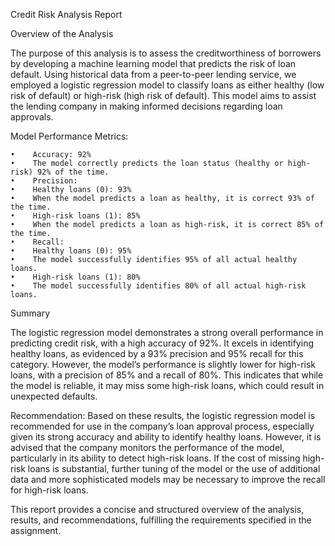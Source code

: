 Credit Risk Analysis Report

Overview of the Analysis

The purpose of this analysis is to assess the creditworthiness of borrowers by developing a machine learning model that predicts the risk of loan default. Using historical data from a peer-to-peer lending service, we employed a logistic regression model to classify loans as either healthy (low risk of default) or high-risk (high risk of default). This model aims to assist the lending company in making informed decisions regarding loan approvals.


Model Performance Metrics:

    •    Accuracy: 92%
    •    The model correctly predicts the loan status (healthy or high-risk) 92% of the time.
    •    Precision:
    •    Healthy loans (0): 93%
    •    When the model predicts a loan as healthy, it is correct 93% of the time.
    •    High-risk loans (1): 85%
    •    When the model predicts a loan as high-risk, it is correct 85% of the time.
    •    Recall:
    •    Healthy loans (0): 95%
    •    The model successfully identifies 95% of all actual healthy loans.
    •    High-risk loans (1): 80%
    •    The model successfully identifies 80% of all actual high-risk loans.

Summary

The logistic regression model demonstrates a strong overall performance in predicting credit risk, with a high accuracy of 92%. It excels in identifying healthy loans, as evidenced by a 93% precision and 95% recall for this category. However, the model’s performance is slightly lower for high-risk loans, with a precision of 85% and a recall of 80%. This indicates that while the model is reliable, it may miss some high-risk loans, which could result in unexpected defaults.

Recommendation:
Based on these results, the logistic regression model is recommended for use in the company’s loan approval process, especially given its strong accuracy and ability to identify healthy loans. However, it is advised that the company monitors the performance of the model, particularly in its ability to detect high-risk loans. If the cost of missing high-risk loans is substantial, further tuning of the model or the use of additional data and more sophisticated models may be necessary to improve the recall for high-risk loans.

This report provides a concise and structured overview of the analysis, results, and recommendations, fulfilling the requirements specified in the assignment.
